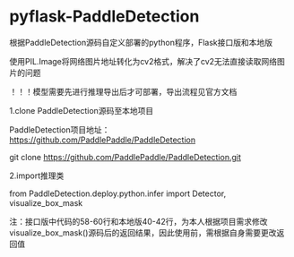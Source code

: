 # pyflask-PaddleDetection
根据PaddleDetection源码自定义部署的python程序，Flask接口版和本地版

使用PIL.Image将网络图片地址转化为cv2格式，解决了cv2无法直接读取网络图片的问题

！！！模型需要先进行推理导出后才可部署，导出流程见官方文档

1.clone PaddleDetection源码至本地项目

PaddleDetection项目地址：https://github.com/PaddlePaddle/PaddleDetection

git clone https://github.com/PaddlePaddle/PaddleDetection.git

2.import推理类

from PaddleDetection.deploy.python.infer import Detector, visualize_box_mask

注：接口版中代码的58-60行和本地版40-42行，为本人根据项目需求修改visualize_box_mask()源码后的返回结果，因此使用前，需根据自身需要更改返回值
